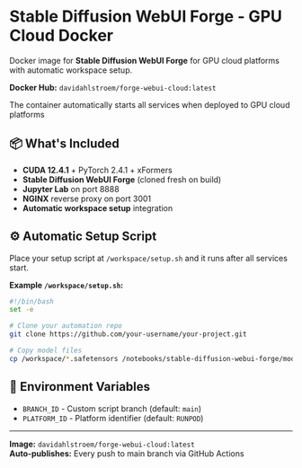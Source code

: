 # Stable Diffusion WebUI Forge - GPU Cloud Docker

Docker image for **Stable Diffusion WebUI Forge** for GPU cloud platforms with automatic workspace setup.

**Docker Hub:** `davidahlstroem/forge-webui-cloud:latest`

The container automatically starts all services when deployed to GPU cloud platforms

## 📦 What's Included

- **CUDA 12.4.1** + PyTorch 2.4.1 + xFormers
- **Stable Diffusion WebUI Forge** (cloned fresh on build)
- **Jupyter Lab** on port 8888
- **NGINX** reverse proxy on port 3001
- **Automatic workspace setup** integration

## ⚙️ Automatic Setup Script

Place your setup script at `/workspace/setup.sh` and it runs after all services start.

**Example `/workspace/setup.sh`:**
```bash
#!/bin/bash
set -e

# Clone your automation repo
git clone https://github.com/your-username/your-project.git

# Copy model files
cp /workspace/*.safetensors /notebooks/stable-diffusion-webui-forge/models/Stable-diffusion/
```


## 📝 Environment Variables

- `BRANCH_ID` - Custom script branch (default: `main`)
- `PLATFORM_ID` - Platform identifier (default: `RUNPOD`)

---

**Image:** `davidahlstroem/forge-webui-cloud:latest`  
**Auto-publishes:** Every push to main branch via GitHub Actions
